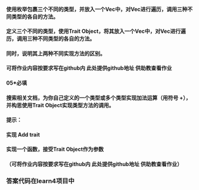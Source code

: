 #### 使用枚举包裹三个不同的类型，并放入一个Vec中，对Vec进行遍历，调用三种不同类型的各自的方法。

#### 定义三个不同的类型，使用Trait Object，将其放入一个Vec中，对Vec进行遍历，调用三种不同类型的各自的方法。

#### 同时，说明其上两种不同实现方法的区别。

#### 可将作业内容按要求写在github内 此处提供github地址 供助教查看作业

#### 05*必填
#### 搜索相关文档，为你自己定义的一个类型或多个类型实现加法运算（用符号 +），并构思使用Trait Object实现类型方法的调用。

#### 提示：

#### 实现 Add trait

#### 实现一个函数，接受Trait Object作为参数

#### （可将作业内容按要求写在github内 此处提供github地址 供助教查看作业）




### 答案代码在learn4项目中